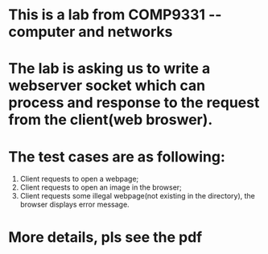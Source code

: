 # This is a lab from COMP9331 -- computer and networks
# The lab is asking us to write a webserver socket which can process and response to the request from the client(web broswer).
# The test cases are as following:
1. Client requests to open a webpage;
2. Client requests to open an image in the browser;
3. Client requests some illegal webpage(not existing in the directory), the browser displays error message.

# More details, pls see the pdf